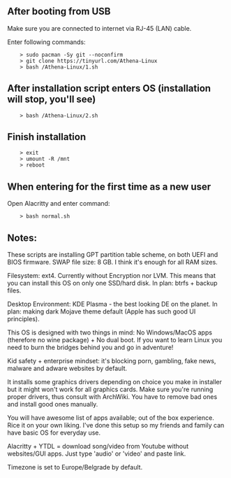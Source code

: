 ## After booting from USB

Make sure you are connected to internet via RJ-45 (LAN) cable.

Enter following commands:

        > sudo pacman -Sy git --noconfirm
        > git clone https://tinyurl.com/Athena-Linux
        > bash /Athena-Linux/1.sh

## After installation script enters OS (installation will stop, you'll see)

        > bash /Athena-Linux/2.sh

## Finish installation

        > exit
        > umount -R /mnt
        > reboot

## When entering for the first time as a new user

Open Alacritty and enter command:

        > bash normal.sh

## Notes:

These scripts are installing GPT partition table scheme, on both UEFI and BIOS firmware.
SWAP file size: 8 GB. I think it's enough for all RAM sizes.

Filesystem: ext4. Currently without Encryption nor LVM. 
This means that you can install this OS on only one SSD/hard disk.
In plan: btrfs + backup files.

Desktop Environment: KDE Plasma - the best looking DE on the planet.
In plan: making dark Mojave theme default (Apple has such good UI principles).

This OS is designed with two things in mind: No Windows/MacOS apps (therefore no wine package) + No dual boot. 
If you want to learn Linux you need to burn the bridges behind you and go in adventure!

Kid safety + enterprise mindset: it's blocking porn, gambling, fake news, malware and adware websites by default.

It installs some graphics drivers depending on choice you make in installer but it might won't work for all graphics cards. 
Make sure you're running proper drivers, thus consult with ArchWiki. 
You have to remove bad ones and install good ones manually.

You will have awesome list of apps available; out of the box experience. 
Rice it on your own liking. 
I've done this setup so my friends and family can have basic OS for everyday use.

Alacritty + YTDL = download song/video from Youtube without websites/GUI apps. Just type 'audio' or 'video' and paste link.

Timezone is set to Europe/Belgrade by default.
